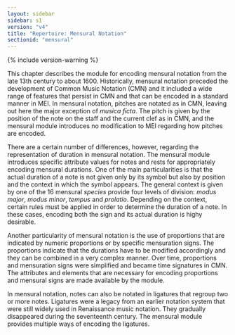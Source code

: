 ```yaml
---
layout: sidebar
sidebar: s1
version: "v4"
title: "Repertoire: Mensural Notation"
sectionid: "mensural"
---
```


{% include version-warning %}

This chapter describes the module for encoding mensural notation from the late 13th century to about 1600. Historically, mensural notation preceded the development of Common Music Notation (CMN) and it included a wide range of features that persist in CMN and that can be encoded in a standard manner in MEI. In mensural notation, pitches are notated as in CMN, leaving out here the major exception of *musica ficta*. The pitch is given by the position of the note on the staff and the current clef as in CMN, and the mensural module introduces no modification to MEI regarding how pitches are encoded.

There are a certain number of differences, however, regarding the representation of duration in mensural notation. The mensural module introduces specific attribute values for notes and rests for appropriately encoding mensural durations. One of the main particularities is that the actual duration of a note is not given only by its symbol but also by position and the context in which the symbol appears. The general context is given by one of the 16 mensural *species* provide four levels of division: *modus major*, *modus minor*, *tempus* and *prolatio*. Depending on the context, certain rules must be applied in order to determine the duration of a note. In these cases, encoding both the sign and its actual duration is highy desirable.

Another particularity of mensural notation is the use of proportions that are indicated by numeric proportions or by specific mensuration signs. The proportions indicate that the durations have to be modified accordingly and they can be combined in a very complex manner. Over time, proportions and mensuration signs were simplified and became time signatures in CMN. The attributes and elements that are necessary for encoding proportions and mensural signs are made available by the module.

In mensural notation, notes can also be notated in ligatures that regroup two or more notes. Ligatures were a legacy from an earlier notation system that were still widely used in Renaissance music notation. They gradually disappeared during the seventeenth century. The mensural module provides multiple ways of encoding the ligatures.
